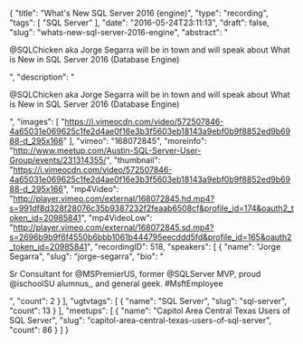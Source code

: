 {
  "title": "What's New SQL Server 2016 (engine)",
  "type": "recording",
  "tags": [
    "SQL Server"
  ],
  "date": "2016-05-24T23:11:13",
  "draft": false,
  "slug": "whats-new-sql-server-2016-engine",
  "abstract": "<p>@SQLChicken aka Jorge Segarra will be in town and will speak about What is New in SQL Server 2016 (Database Engine)</p>",
  "description": "<p>@SQLChicken aka Jorge Segarra will be in town and will speak about What is New in SQL Server 2016 (Database Engine)</p>",
  "images": [
    "https://i.vimeocdn.com/video/572507846-4a65031e069625c1fe2d4ae0f16e3b3f5603eb18143a9ebf0b9f8852ed9b6988-d_295x166"
  ],
  "vimeo": "168072845",
  "moreinfo": "http://www.meetup.com/Austin-SQL-Server-User-Group/events/231314355/",
  "thumbnail": "https://i.vimeocdn.com/video/572507846-4a65031e069625c1fe2d4ae0f16e3b3f5603eb18143a9ebf0b9f8852ed9b6988-d_295x166",
  "mp4Video": "http://player.vimeo.com/external/168072845.hd.mp4?s=991df8d328f28076c35b9387232f2feaab6508cf&profile_id=174&oauth2_token_id=20985841",
  "mp4VideoLow": "http://player.vimeo.com/external/168072845.sd.mp4?s=2696b9b9f6f4550b6bbb1061b444795eecddd5fd&profile_id=165&oauth2_token_id=20985841",
  "recordingID": 518,
  "speakers": [
    {
      "name": "Jorge Segarra",
      "slug": "jorge-segarra",
      "bio": "<p>Sr Consultant for @MSPremierUS, former @SQLServer MVP, proud @ischoolSU alumnus,, and general geek. #MsftEmployee</p>",
      "count": 2
    }
  ],
  "ugtvtags": [
    {
      "name": "SQL Server",
      "slug": "sql-server",
      "count": 13
    }
  ],
  "meetups": [
    {
      "name": "Capitol Area Central Texas Users of SQL Server",
      "slug": "capitol-area-central-texas-users-of-sql-server",
      "count": 86
    }
  ]
}